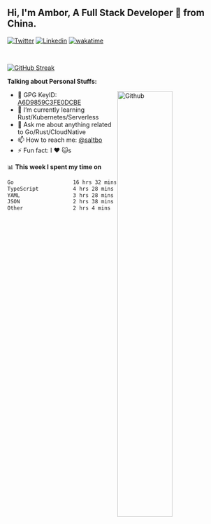 ## Hi, I'm Ambor, A Full Stack Developer 🚀 from China.

[![Twitter](https://img.shields.io/badge/-saltbo-1ca0f1?style=flat&logo=twitter&logoColor=white)](https://twitter.com/rdsaltbo)
[![Linkedin](https://img.shields.io/badge/-saltbo-blue?style=flat&logo=Linkedin&logoColor=white)](https://www.linkedin.com/in/saltbo/)
[![wakatime](https://wakatime.com/badge/user/f82b1c77-faab-48cd-aef5-a12c0aff104b.svg)](https://wakatime.com/@f82b1c77-faab-48cd-aef5-a12c0aff104b)

&nbsp;  

[![GitHub Streak](https://streak-stats.demolab.com/?user=saltbo&hide_border=true&date_format=M%20j%5B%2C%20Y%5D)](https://git.io/streak-stats)


**Talking about Personal Stuffs:**
<!-- Any image aligned to the right. Beware the width  -->
<img width="50%" align="right" alt="Github" src="https://raw.githubusercontent.com/saltbo/saltbo/master/images/git-header.svg" />

- 🤘 GPG KeyID: [A6D9859C3FE0DCBE](https://saltbo.cn/pgp_keys.asc)
- 🌱 I’m currently learning Rust/Kubernetes/Serverless
- 💬 Ask me about anything related to Go/Rust/CloudNative
- 📫 How to reach me: [@saltbo](https://t.me/saltbo)
- ⚡ Fun fact: I :heart: :cat:s


📊 **This week I spent my time on**
<!--START_SECTION:waka-->

```txt
Go                   16 hrs 32 mins  ████████████▓░░░░░░░░░░░░   50.09 %
TypeScript           4 hrs 28 mins   ███▒░░░░░░░░░░░░░░░░░░░░░   13.58 %
YAML                 3 hrs 28 mins   ██▓░░░░░░░░░░░░░░░░░░░░░░   10.51 %
JSON                 2 hrs 38 mins   ██░░░░░░░░░░░░░░░░░░░░░░░   08.01 %
Other                2 hrs 4 mins    █▓░░░░░░░░░░░░░░░░░░░░░░░   06.26 %
```

<!--END_SECTION:waka-->
